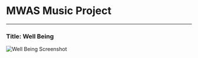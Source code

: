 # MWAS Music Project

---

### Title: Well Being

![Well Being Screenshot](/well-being/assets/screenshot.png)

